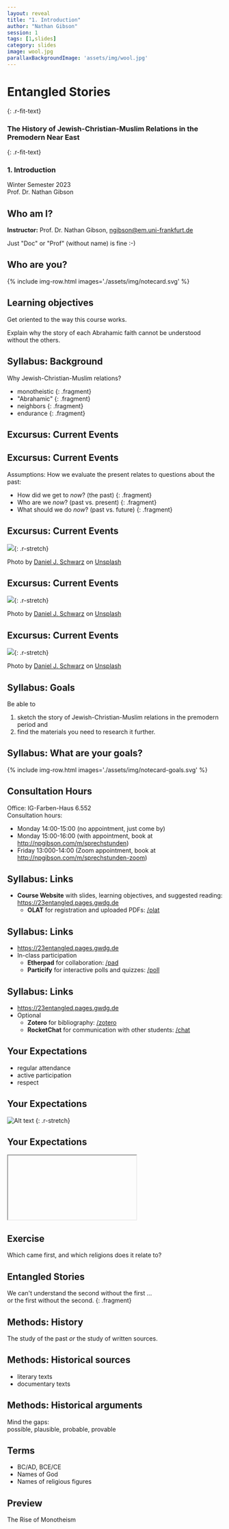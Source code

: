 ```yaml
---
layout: reveal
title: "1. Introduction"
author: "Nathan Gibson"
session: 1
tags: [1,slides]
category: slides
image: wool.jpg
parallaxBackgroundImage: 'assets/img/wool.jpg'
---
```


# Entangled Stories  
{: .r-fit-text}

### The History of Jewish-Christian-Muslim Relations in the Premodern Near East
{: .r-fit-text}

### 1. Introduction

Winter Semester 2023  
Prof. Dr. Nathan Gibson

## Who am I?

**Instructor:** Prof. Dr. Nathan Gibson, ngibson@em.uni-frankfurt.de  

Just "Doc" or "Prof" (without name) is fine :-) 

## Who are you? 

{% include img-row.html images='./assets/img/notecard.svg' %}

## Learning objectives

<i class="fa-solid fa-check"></i> Get oriented to the way this course works.  

<i class="fa-solid fa-check"></i> Explain why the story of each Abrahamic faith cannot be understood without the others.

## Syllabus: Background

Why Jewish-Christian-Muslim relations?
- monotheistic
{: .fragment}
- "Abrahamic"
{: .fragment}
- neighbors
{: .fragment}
- endurance
{: .fragment}

## Excursus: Current Events

## Excursus: Current Events

Assumptions: How we evaluate the present relates to questions about the past: 
- How did we get to *now*? (the past)
{: .fragment}  
- Who are we *now*? (past vs. present)
{: .fragment}  
- What should we do *now*? (past vs. future)
{: .fragment}  

## Excursus: Current Events

![](../assets/img/mountain-path-past.svg){: .r-stretch}

Photo by <a href="https://unsplash.com/@danieljschwarz?utm_content=creditCopyText&utm_medium=referral&utm_source=unsplash">Daniel J. Schwarz</a> on <a href="https://unsplash.com/photos/P5jnOV4HzJY?utm_content=creditCopyText&utm_medium=referral&utm_source=unsplash">Unsplash</a>

## Excursus: Current Events

![](../assets/img/mountain-path-present.svg){: .r-stretch}

Photo by <a href="https://unsplash.com/@danieljschwarz?utm_content=creditCopyText&utm_medium=referral&utm_source=unsplash">Daniel J. Schwarz</a> on <a href="https://unsplash.com/photos/P5jnOV4HzJY?utm_content=creditCopyText&utm_medium=referral&utm_source=unsplash">Unsplash</a>

## Excursus: Current Events

![](../assets/img/mountain-path-future.svg){: .r-stretch}

Photo by <a href="https://unsplash.com/@danieljschwarz?utm_content=creditCopyText&utm_medium=referral&utm_source=unsplash">Daniel J. Schwarz</a> on <a href="https://unsplash.com/photos/P5jnOV4HzJY?utm_content=creditCopyText&utm_medium=referral&utm_source=unsplash">Unsplash</a>

## Syllabus: Goals

Be able to 

1. sketch the story of Jewish-Christian-Muslim relations in the premodern period and  
2. find the materials you need to research it further.

## Syllabus: What are your goals?

{% include img-row.html images='./assets/img/notecard-goals.svg' %}

## Consultation Hours

Office: IG-Farben-Haus 6.552  
Consultation hours:  
- Monday 14:00-15:00 (no appointment, just come by)
- Monday 15:00-16:00 (with appointment, book at <http://npgibson.com/m/sprechstunden>)
- Friday 13:000-14:00 (Zoom appointment, book at <http://npgibson.com/m/sprechstunden-zoom>)

## Syllabus: Links

- **Course Website** with slides, learning objectives, and suggested reading: <https://23entangled.pages.gwdg.de>  
  - **OLAT** for registration and uploaded PDFs: [/olat](/olat)

## Syllabus: Links

- <https://23entangled.pages.gwdg.de>  
- In-class participation
  - **Etherpad** for collaboration: [/pad](/pad)
  - **Particify** for interactive polls and quizzes: [/poll](/poll)

## Syllabus: Links
- <https://23entangled.pages.gwdg.de>  
- Optional
  - **Zotero** for bibliography: [/zotero](/zotero)
  - **RocketChat** for communication with other students: [/chat](/chat)

## Your Expectations

- regular attendance
- active participation
- respect

## Your Expectations

![Alt text](../assets/img/particify.png)
{: .r-stretch}

## Your Expectations

<iframe data-src="https://ars.particify.de/p/51505325/series/1.%20Introduction%20%2816-Oct%29/1" class="r-stretch"></iframe>

## Exercise

Which came first, and which religions does it relate to? 

## Entangled Stories

We can't understand the second without the first ...  
or the first without the second.
{: .fragment}

## Methods: History

The study of the past *or* the study of written sources.

## Methods: Historical sources

- literary texts
- documentary texts

## Methods: Historical arguments

Mind the gaps:  
possible, plausible, probable, provable

## Terms

- BC/AD, BCE/CE
- Names of God
- Names of religious figures

## Preview

The Rise of Monotheism